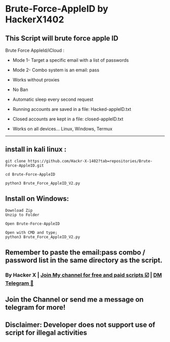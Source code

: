 # Brute-Force-AppleID by HackerX1402
## This Script will brute force apple ID

Brute Force AppleId/iCloud :

- Mode 1- Target a specific email with a list of passwords
- Mode 2- Combo system is an email: pass

- Works without proxies
- No Ban
- Automatic sleep every second request
- Running accounts are saved in a file:
Hacked-appleID.txt
- Closed accounts are kept in a file:
closed-appleID.txt
- Works on all devices... Linux, Windows, Termux
--------------------

## install in kali linux :

<!--START_SECTION:waka-->
```
git clone https://github.com/Hackr-X-1402?tab=repositories/Brute-Force-AppleID.git
```
<!--END_SECTION:waka-->

<!--START_SECTION:waka-->
```
cd Brute-Force-AppleID
```
<!--END_SECTION:waka-->

<!--START_SECTION:waka-->
```
python3 Brute_Force_AppleID_V2.py
```
<!--END_SECTION:waka-->

## Install on Windows:
<!--START_SECTION:waka-->
```
Download Zip
Unzip to Folder
```
<!--END_SECTION:waka-->

<!--START_SECTION:waka-->
```
Open Brute-Force-AppleID
```
<!--END_SECTION:waka-->

<!--START_SECTION:waka-->
```
Open with CMD and type;
python3 Brute_Force_AppleID_V2.py
```
<!--END_SECTION:waka-->
Remember to paste the email:pass combo / password list in the same directory as the script.
--------------------
### By Hacker X | <a class="" href="https://t.me/hackrxx1402">Join My channel for free and paid scripts ☑️</a> | <a class="" href="http://t.me/hackrx1402"> DM Telegram 🔷</a>
## Join the Channel or send me a message on telegram for more!

## Disclaimer: Developer does not support use of script for illegal activities

